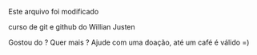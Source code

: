 Este arquivo foi modificado

curso de git e github do Willian Justen

Gostou do ? Quer mais ? Ajude com uma doação, até um café é válido =)
